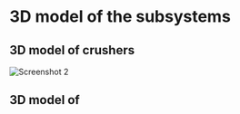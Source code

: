 # 3D model of the subsystems
## 3D model of crushers
![Screenshot 2](https://user-images.githubusercontent.com/105428213/182675661-ad34a010-b5fb-4d65-a8c7-7beabe3af2b6.jpg)
## 3D model of 